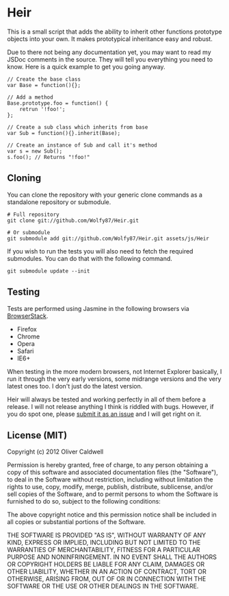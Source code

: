 # Heir

This is a small script that adds the ability to inherit other functions prototype objects into your own. It makes prototypical inheritance easy and robust.

Due to there not being any documentation yet, you may want to read my JSDoc comments in the source. They will tell you everything you need to know. Here is a quick example to get you going anyway.

    // Create the base class
    var Base = function(){};
    
    // Add a method
    Base.prototype.foo = function() {
        retrun '!foo!';
    };
    
    // Create a sub class which inherits from base
    var Sub = function(){}.inherit(Base);
    
    // Create an instance of Sub and call it's method
    var s = new Sub();
    s.foo(); // Returns "!foo!"

## Cloning

You can clone the repository with your generic clone commands as a standalone repository or submodule.

    # Full repository
    git clone git://github.com/Wolfy87/Heir.git

    # Or submodule
    git submodule add git://github.com/Wolfy87/Heir.git assets/js/Heir

If you wish to run the tests you will also need to fetch the required submodules. You can do that with the following command.

    git submodule update --init

## Testing

Tests are performed using Jasmine in the following browsers via [BrowserStack](http://www.browserstack.com/).

 * Firefox
 * Chrome
 * Opera
 * Safari
 * IE6+

When testing in the more modern browsers, not Internet Explorer basically, I run it through the very early versions, some midrange versions and the very latest ones too. I don't just do the latest version.

Heir will always be tested and working perfectly in all of them before a release. I will not release anything I think is riddled with bugs. However, if you do spot one, please [submit it as an issue](https://github.com/Wolfy87/Heir/issues) and I will get right on it.

## License (MIT)

Copyright (c) 2012 Oliver Caldwell

Permission is hereby granted, free of charge, to any person obtaining a copy of this software and associated documentation files (the "Software"), to deal in the Software without restriction, including without limitation the rights to use, copy, modify, merge, publish, distribute, sublicense, and/or sell copies of the Software, and to permit persons to whom the Software is furnished to do so, subject to the following conditions:

The above copyright notice and this permission notice shall be included in all copies or substantial portions of the Software.

THE SOFTWARE IS PROVIDED "AS IS", WITHOUT WARRANTY OF ANY KIND, EXPRESS OR IMPLIED, INCLUDING BUT NOT LIMITED TO THE WARRANTIES OF MERCHANTABILITY, FITNESS FOR A PARTICULAR PURPOSE AND NONINFRINGEMENT. IN NO EVENT SHALL THE AUTHORS OR COPYRIGHT HOLDERS BE LIABLE FOR ANY CLAIM, DAMAGES OR OTHER LIABILITY, WHETHER IN AN ACTION OF CONTRACT, TORT OR OTHERWISE, ARISING FROM, OUT OF OR IN CONNECTION WITH THE SOFTWARE OR THE USE OR OTHER DEALINGS IN THE SOFTWARE.
